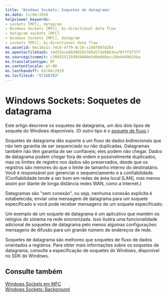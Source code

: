 ```yaml
---
title: 'Windows Sockets: Soquetes de datagrama'
ms.date: 11/04/2016
helpviewer_keywords:
- sockets [MFC], datagram
- Windows Sockets [MFC], bi-directional data flow
- datagram sockets [MFC]
- Windows Sockets [MFC], datagram
- sockets [MFC], bi-directional data flow
ms.assetid: bec16a1c-74c0-4ff9-8c18-c2d87897d264
ms.openlocfilehash: 14d33ece66d902b5705e573e9863ea78fff9737f
ms.sourcegitcommit: c3093251193944840e3d0a068ecc30e6449624ba
ms.translationtype: MT
ms.contentlocale: pt-BR
ms.lasthandoff: 03/04/2019
ms.locfileid: "57266783"
---
```

# <a name="windows-sockets-datagram-sockets"></a>Windows Sockets: Soquetes de datagrama

Este artigo descreve os soquetes de datagrama, um dos dois tipos de soquete do Windows disponíveis. (O outro tipo é o [soquete de fluxo](../mfc/windows-sockets-stream-sockets.md).)

Soquetes de datagrama dão suporte a um fluxo de dados bidirecionais que não tem garantia de ser sequenciado ou não duplicadas. Datagramas também não têm garantia de ser confiáveis; eles podem não chegar. Dados de datagrama podem chegar fora de ordem e possivelmente duplicados, mas os limites de registro nos dados são preservados, desde que os registros são menores do que o limite de tamanho interno do destinatário. Você é responsável por gerenciar o sequenciamento e a confiabilidade. (Confiabilidade tende a ser bom em redes de área local [LAN], mas menos assim por diante de longa distância redes WAN, como a Internet.)

Datagramas são "sem conexão", ou seja, nenhuma conexão explícita é estabelecida; enviar uma mensagem de datagrama para um soquete especificado e você pode receber mensagens de um soquete especificado.

Um exemplo de um soquete de datagrama é um aplicativo que mantém os relógios do sistema na rede sincronizada. Isso ilustra uma funcionalidade adicional de soquetes de datagrama pelo menos algumas configurações: mensagens de difusão para um grande número de endereços de rede.

Soquetes de datagrama são melhores que soquetes de fluxo de dados orientados a registros. Para obter mais informações sobre os soquetes de datagrama, consulte a especificação de soquetes do Windows, disponível no SDK do Windows.

## <a name="see-also"></a>Consulte também

[Windows Sockets em MFC](../mfc/windows-sockets-in-mfc.md)<br/>
[Windows Sockets: Background](../mfc/windows-sockets-background.md)
